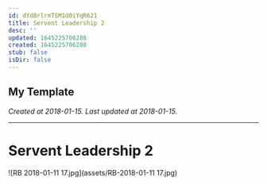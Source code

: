 ```yaml
---
id: dYdBrlrmTSM1d0iYqR621
title: Servent Leadership 2
desc: ''
updated: 1645225706288
created: 1645225706288
stub: false
isDir: false
---
```

My Template
---

_Created at 2018-01-15._
_Last updated at 2018-01-15._




---

# Servent Leadership 2


![RB 2018-01-11 17.jpg](assets/RB-2018-01-11 17.jpg)

